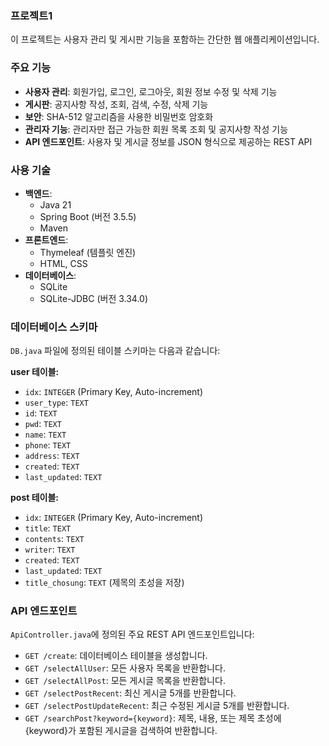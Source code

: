 ### 프로젝트1

이 프로젝트는 사용자 관리 및 게시판 기능을 포함하는 간단한 웹 애플리케이션입니다.

### 주요 기능

* **사용자 관리**: 회원가입, 로그인, 로그아웃, 회원 정보 수정 및 삭제 기능
* **게시판**: 공지사항 작성, 조회, 검색, 수정, 삭제 기능
* **보안**: SHA-512 알고리즘을 사용한 비밀번호 암호화
* **관리자 기능**: 관리자만 접근 가능한 회원 목록 조회 및 공지사항 작성 기능
* **API 엔드포인트**: 사용자 및 게시글 정보를 JSON 형식으로 제공하는 REST API

### 사용 기술

* **백엔드**:
    * Java 21
    * Spring Boot (버전 3.5.5)
    * Maven
* **프론트엔드**:
    * Thymeleaf (템플릿 엔진)
    * HTML, CSS
* **데이터베이스**:
    * SQLite
    * SQLite-JDBC (버전 3.34.0)

### 데이터베이스 스키마

`DB.java` 파일에 정의된 테이블 스키마는 다음과 같습니다:

**user 테이블:**
* `idx`: `INTEGER` (Primary Key, Auto-increment)
* `user_type`: `TEXT`
* `id`: `TEXT`
* `pwd`: `TEXT`
* `name`: `TEXT`
* `phone`: `TEXT`
* `address`: `TEXT`
* `created`: `TEXT`
* `last_updated`: `TEXT`

**post 테이블:**
* `idx`: `INTEGER` (Primary Key, Auto-increment)
* `title`: `TEXT`
* `contents`: `TEXT`
* `writer`: `TEXT`
* `created`: `TEXT`
* `last_updated`: `TEXT`
* `title_chosung`: `TEXT` (제목의 초성을 저장)

### API 엔드포인트

`ApiController.java`에 정의된 주요 REST API 엔드포인트입니다:

* `GET /create`: 데이터베이스 테이블을 생성합니다.
* `GET /selectAllUser`: 모든 사용자 목록을 반환합니다.
* `GET /selectAllPost`: 모든 게시글 목록을 반환합니다.
* `GET /selectPostRecent`: 최신 게시글 5개를 반환합니다.
* `GET /selectPostUpdateRecent`: 최근 수정된 게시글 5개를 반환합니다.
* `GET /searchPost?keyword={keyword}`: 제목, 내용, 또는 제목 초성에 {keyword}가 포함된 게시글을 검색하여 반환합니다.
